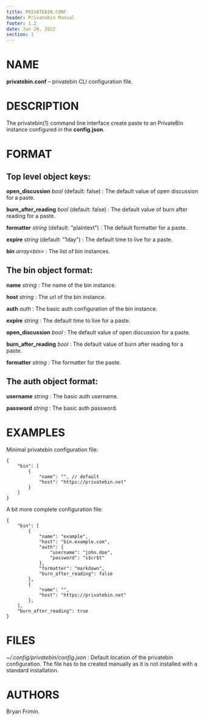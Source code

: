 ```yaml
---
title: PRIVATEBIN.CONF
header: Privatebin Manual
footer: 1.2
date: Jan 20, 2022
section: 1
---
```

# NAME
**privatebin.conf** – privatebin CLI configuration file.

# DESCRIPTION
The privatebin(1) command line interface create paste to an PrivateBin
instance configured in the **config.json**.

# FORMAT
## Top level object keys:
**open_discussion** *bool* (default: false)
: The default value of open discussion for a paste.

**burn_after_reading** *bool* (default: false)
: The default value of burn after reading for a paste.

**formatter** *string* (default: "plaintext")
: The default formatter for a paste.

**expire** *string* (default: "1day")
: The default time to live for a paste.

**bin** *array\<bin\>*
: The list of bin instances.

## The bin object format:
**name** *string*
: The name of the bin instance.

**host** *string*
: The url of the bin instance.

**auth** *auth*
: The basic auth configuration of the bin instance.

**expire** *string*
: The default time to live for a paste.

**open_discussion** *bool*
: The default value of open discussion for a paste.

**burn_after_reading** *bool*
: The default value of burn after reading for a paste.

**formatter** *string*
: The formatter for the paste.

## The auth object format:
**username** *string*
: The basic auth username.

**password** *string*
: The basic auth password.

# EXAMPLES
Minimal privatebin configuration file:

    {
        "bin": [
            {
                "name": "", // default
                "host": "https://privatebin.net"
            }
        ]
    }

A bit more complete configuration file:

    {
        "bin": [
            {
                "name": "example",
                "host": "bin.example.com",
                "auth": {
                    "username": "john.doe",
                    "password": "s$cr$t"
                },
                "formatter": "markdown",
                "burn_after_reading": false
            },
            {
                "name": "",
                "host": "https://privatebin.net"
            },
        ],
        "burn_after_reading": true
    }

# FILES
*~/.config/privatebin/config.json*
: Default location of the privatebin configuration. The file has to be
  created manually as it is not installed with a standard installation.

# AUTHORS
Bryan Frimin.
